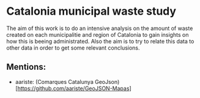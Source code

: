 # Catalonia municipal waste study

The aim of this work is to do an intensive analysis on the amount of waste created on each municipalitie and region of Catalonia to gain insights on how this is beeing administrated. Also the aim is to try to relate this data to other data in order to get some relevant conclusions.

## Mentions:
- aariste: (Comarques Catalunya GeoJson)[https://github.com/aariste/GeoJSON-Mapas]
